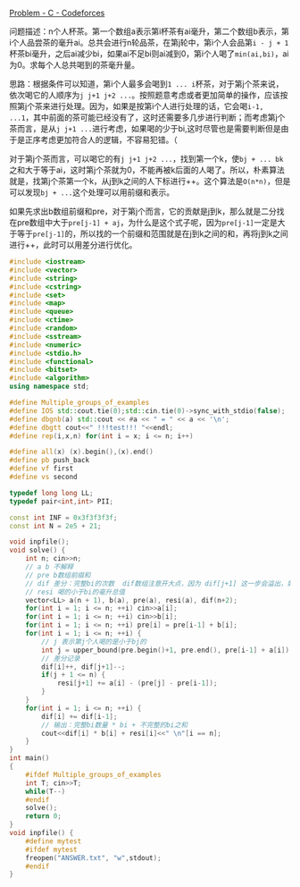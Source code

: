 [Problem - C - Codeforces](https://codeforces.com/contest/1795/problem/C)

问题描述：n个人杯茶。第一个数组a表示第i杯茶有ai毫升，第二个数组b表示，第i个人品尝茶的毫升ai。总共会进行n轮品茶，在第j轮中，第i个人会品第`i - j + 1`杯茶bi毫升，之后ai减少bi，如果ai不足bi则ai减到0，第i个人喝了`min(ai,bi)`，ai为0。求每个人总共喝到的茶毫升量。

思路：根据条件可以知道，第i个人最多会喝到`1 ... i`杯茶，对于第j个茶来说，依次喝它的人顺序为`j j+1 j+2 ...`。按照题意考虑或者更加简单的操作，应该按照第j个茶来进行处理。因为，如果是按第i个人进行处理的话，它会喝`i-1, ...1`，其中前面的茶可能已经没有了，这时还需要多几步进行判断；而考虑第j个茶而言，是从`j j+1 ...`进行考虑，如果喝的少于bi,这时尽管也是需要判断但是由于是正序考虑更加符合人的逻辑，不容易犯错。（

对于第j个茶而言，可以喝它的有`j j+1 j+2 ...`，找到第一个k，使`bj + ... bk`之和大于等于ai，这时第j个茶就为0，不能再被k后面的人喝了。所以，朴素算法就是，找第j个茶第一个k，从j到k之间的人下标进行++。这个算法是`O(n*n)`，但是可以发现`bj + ...`这个处理可以用前缀和表示。

如果先求出b数组前缀和pre，对于第j个而言，它的贡献是j到k，那么就是二分找在pre数组中大于`pre[j-1] + aj`，为什么是这个式子呢，因为`pre[j-1]`一定是大于等于`pre[j-1]`的，所以找的一个前缀和范围就是在j到k之间的和，再将j到k之间进行++，此时可以用差分进行优化。

```cpp
#include <iostream>
#include <vector>
#include <string>
#include <cstring>
#include <set>
#include <map>
#include <queue>
#include <ctime>
#include <random>
#include <sstream>
#include <numeric>
#include <stdio.h>
#include <functional>
#include <bitset>
#include <algorithm>
using namespace std;

#define Multiple_groups_of_examples
#define IOS std::cout.tie(0);std::cin.tie(0)->sync_with_stdio(false);
#define dbgnb(a) std::cout << #a << " = " << a << '\n';
#define dbgtt cout<<" !!!test!!! "<<endl;
#define rep(i,x,n) for(int i = x; i <= n; i++)

#define all(x) (x).begin(),(x).end()
#define pb push_back
#define vf first
#define vs second

typedef long long LL;
typedef pair<int,int> PII;

const int INF = 0x3f3f3f3f;
const int N = 2e5 + 21;

void inpfile();
void solve() {
    int n; cin>>n;
    // a b 不解释
    // pre b数组前缀和
    // dif 差分：完整bi的次数  dif数组注意开大点，因为 dif[j+1] 这一步会溢出，如果开的恰好（
    // resi 喝的小于bi的毫升总值
    vector<LL> a(n + 1), b(a), pre(a), resi(a), dif(n+2);
    for(int i = 1; i <= n; ++i) cin>>a[i];
    for(int i = 1; i <= n; ++i) cin>>b[i];
    for(int i = 1; i <= n; ++i) pre[i] = pre[i-1] + b[i];
    for(int i = 1; i <= n; ++i) {
        // j 表示第j个人喝的是小于bj的
        int j = upper_bound(pre.begin()+1, pre.end(), pre[i-1] + a[i]) - pre.begin() - 1;
        // 差分记录
        dif[i]++, dif[j+1]--;
        if(j + 1 <= n) {
            resi[j+1] += a[i] - (pre[j] - pre[i-1]);
        }
    }
    for(int i = 1; i <= n; ++i) {
        dif[i] += dif[i-1];
        // 输出：完整bi数量 * bi + 不完整的bi之和
        cout<<dif[i] * b[i] + resi[i]<<" \n"[i == n];
    }
}
int main()
{
    #ifdef Multiple_groups_of_examples
    int T; cin>>T;
    while(T--)
    #endif
    solve();
    return 0;
}
void inpfile() {
    #define mytest
    #ifdef mytest
    freopen("ANSWER.txt", "w",stdout);
    #endif
}
```

